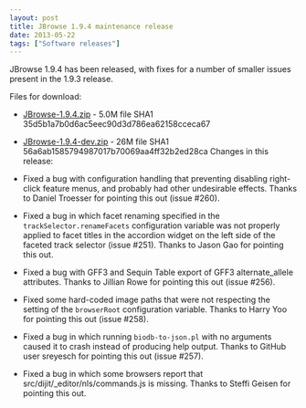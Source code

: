 ```yaml
---
layout: post
title: JBrowse 1.9.4 maintenance release
date: 2013-05-22
tags: ["Software releases"]
---
```


JBrowse 1.9.4 has been released, with fixes for a number of smaller issues present in the 1.9.3 release.

Files for download:

*   [JBrowse-1.9.4.zip](/wordpress/wp-content/plugins/download-monitor/download.php?id=51 "download JBrowse-1.9.4.zip") - 5.0M
file SHA1 35d5b1a7b0d6ac5eec90d3d786ea62158cceca67
*   [JBrowse-1.9.4-dev.zip](http://jbrowse.org/wordpress/wp-content/plugins/download-monitor/download.php?id=52 "download JBrowse-1.9.4-dev.zip") - 26M
file SHA1 56a6ab1585794987017b70069aa4ff32b2ed28ca
Changes in this release:

*   Fixed a bug with configuration handling that preventing disabling
right-click feature menus, and probably had other undesirable
effects. Thanks to Daniel Troesser for pointing this out
(issue #260).
*   Fixed a bug in which facet renaming specified in the
`trackSelector.renameFacets` configuration variable was not
properly applied to facet titles in the accordion widget on the
left side of the faceted track selector (issue #251). Thanks to
Jason Gao for pointing this out.
*   Fixed a bug with GFF3 and Sequin Table export of GFF3
alternate_allele attributes. Thanks to Jillian Rowe for pointing
this out (issue #256).
*   Fixed some hard-coded image paths that were not respecting the
setting of the `browserRoot` configuration variable. Thanks to
Harry Yoo for pointing this out (issue #258).
*   Fixed a bug in which running `biodb-to-json.pl` with no arguments
caused it to crash instead of producing help output. Thanks to
GitHub user sreyesch for pointing this out (issue #257).
*   Fixed a bug in which some browsers report that
src/dijit/_editor/nls/commands.js is missing. Thanks to Steffi
Geisen for pointing this out.